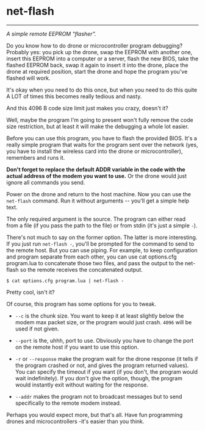 # net-flash #

----------

*A simple remote EEPROM "flasher".*

Do you know how to do drone or microcontroller program debugging? Probably yes: you pick up the drone, swap the EEPROM with another one, insert this EEPROM into a computer or a server, flash the new BIOS, take the flashed EEPROM back, swap it again to insert it into the drone, place the drone at required position, start the drone and hope the program you've flashed will work.

It's okay when you need to do this once, but when you need to do this quite A LOT of times this becomes really tedious and nasty.

And this 4096 B code size limit just makes you crazy, doesn't it?

Well, maybe the program I'm going to present won't fully remove the code size restriction, but at least it will make the debugging a whole lot easier.

Before you can use this program, you have to flash the provided BIOS. It's a really simple program that waits for the program sent over the network (yes, you have to install the wireless card into the drone or microcontroller), remembers and runs it.

**Don't forget to replace the default ADDR variable in the code with the actual address of the modem you want to use.** Or the drone would just ignore all commands you send.

Power on the drone and return to the host machine. Now you can use the `net-flash` command. Run it without arguments -- you'll get a simple help text.

The only required argument is the source. The program can either read from a file (if you pass the path to the file) or from stdin (it's just a simple `-`).

There's not much to say on the former option. The latter is more interesting. If you just run `net-flash -`, you'll be prompted for the command to send to the remote host. But you can use piping. For example, to keep configuration and program separate from each other, you can use cat options.cfg program.lua to concatenate those two files, and pass the output to the net-flash so the remote receives the concatenated output.

    $ cat options.cfg program.lua | net-flash -
Pretty cool, isn't it?

Of course, this program has some options for you to tweak.



- `--c` is the chunk size. You want to keep it at least slightly below the modem max packet size, or the program would just crash. `4096` will be used if not given.


- `--port` is the, uhhh, port to use. Obviously you have to change the port on the remote host if you want to use this option.


- `-r` or `--response` make the program wait for the drone response (it tells if the program crashed or not, and gives the program returned values). You can specify the timeout if you want (if you don't, the program would wait indefinitely). If you don't give the option, though, the program would instantly exit without waiting for the response.


- `--addr` makes the program not to broadcast messages but to send specifically to the remote modem instead.

Perhaps you would expect more, but that's all. Have fun programming drones and microcontrollers -it's easier than you think.